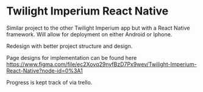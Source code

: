# Twilight Imperium React Native
Similar project to the other Twilight Imperium app but with a React Native framework. Will allow for deployment on either Android or Iphone. 

Redesign with better project structure and design.

Page designs for implementation can be found here https://www.figma.com/file/ec2Xovq29nyfBzD7Px9wev/Twilight-Imperium-React-Native?node-id=0%3A1

Progress is kept track of via trello.

